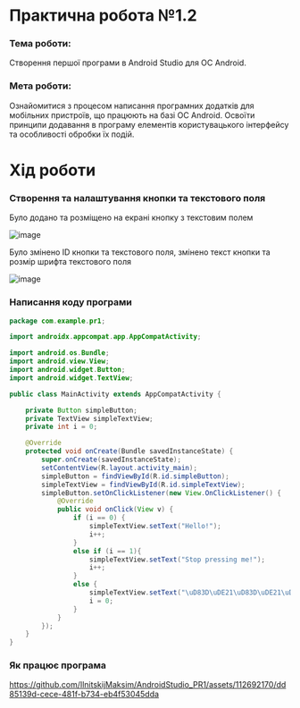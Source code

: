 # Практична робота №1.2
### Тема роботи:
Створення першої програми в Android Studio для ОС Android.
### Мета роботи:
Ознайомитися з процесом написання програмних додатків для мобільних пристроїв, що працюють на базі ОС Android. Освоїти принципи додавання в програму елементів користувацького інтерфейсу та особливості обробки їх подій.
# Хід роботи

### Створення та налаштування кнопки та текстового поля
Було додано та розміщено на екрані кнопку з текстовим полем

![image](https://github.com/IlnitskijMaksim/AndroidStudio_PR1/assets/112692170/73cbfb43-2d60-4ff9-9277-e34ddfc7e4bf)

Було змінено ID кнопки та текстового поля, змінено текст кнопки та розмір шрифта текстового поля

![image](https://github.com/IlnitskijMaksim/AndroidStudio_PR1/assets/112692170/1af81a1a-2ddf-462e-a5e5-62a0ff5aca32)

### Написання коду програми

```java
package com.example.pr1;

import androidx.appcompat.app.AppCompatActivity;

import android.os.Bundle;
import android.view.View;
import android.widget.Button;
import android.widget.TextView;

public class MainActivity extends AppCompatActivity {

    private Button simpleButton;
    private TextView simpleTextView;
    private int i = 0;

    @Override
    protected void onCreate(Bundle savedInstanceState) {
        super.onCreate(savedInstanceState);
        setContentView(R.layout.activity_main);
        simpleButton = findViewById(R.id.simpleButton);
        simpleTextView = findViewById(R.id.simpleTextView);
        simpleButton.setOnClickListener(new View.OnClickListener() {
            @Override
            public void onClick(View v) {
                if (i == 0) {
                    simpleTextView.setText("Hello!");
                    i++;
                }
                else if (i == 1){
                    simpleTextView.setText("Stop pressing me!");
                    i++;
                }
                else {
                    simpleTextView.setText("\uD83D\uDE21\uD83D\uDE21\uD83D\uDE21\uD83D\uDE21\uD83D\uDE21\uD83D\uDE21\uD83D\uDE21");
                    i = 0;
                }
            }
        });
    }
}
```

### Як працює програма

https://github.com/IlnitskijMaksim/AndroidStudio_PR1/assets/112692170/dd85139d-cece-481f-b734-eb4f53045dda










